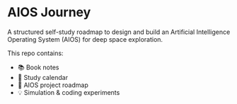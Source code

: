 # AIOS Journey

A structured self-study roadmap to design and build an Artificial Intelligence Operating System (AIOS) for deep space exploration.

This repo contains:

- 📚 Book notes
- 📅 Study calendar
- 🚀 AIOS project roadmap
- 💡 Simulation & coding experiments

